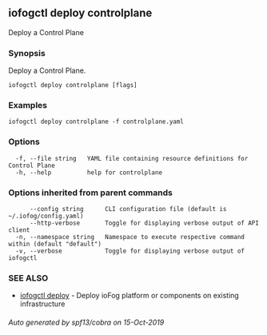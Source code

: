 ## iofogctl deploy controlplane

Deploy a Control Plane

### Synopsis

Deploy a Control Plane.

```
iofogctl deploy controlplane [flags]
```

### Examples

```
iofogctl deploy controlplane -f controlplane.yaml
```

### Options

```
  -f, --file string   YAML file containing resource definitions for Control Plane
  -h, --help          help for controlplane
```

### Options inherited from parent commands

```
      --config string      CLI configuration file (default is ~/.iofog/config.yaml)
      --http-verbose       Toggle for displaying verbose output of API client
  -n, --namespace string   Namespace to execute respective command within (default "default")
  -v, --verbose            Toggle for displaying verbose output of iofogctl
```

### SEE ALSO

* [iofogctl deploy](iofogctl_deploy.md)	 - Deploy ioFog platform or components on existing infrastructure

###### Auto generated by spf13/cobra on 15-Oct-2019
